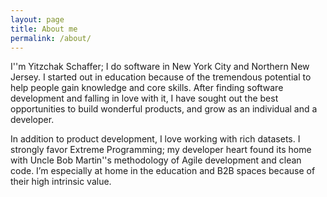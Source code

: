 ```yaml
---
layout: page
title: About me
permalink: /about/
---
```


I''m Yitzchak Schaffer; I do software in New York City and Northern New Jersey.
I started out in education because of the tremendous potential to help people
gain knowledge and core skills. After finding software development and falling
in love with it, I have sought out the best opportunities to build wonderful
products, and grow as an individual and a developer.

In addition to product development, I love working with rich datasets. I
strongly favor Extreme Programming; my developer heart found its home with
Uncle Bob Martin''s methodology of Agile development and clean code. I’m
especially at home in the education and B2B spaces because of their high
intrinsic value.
